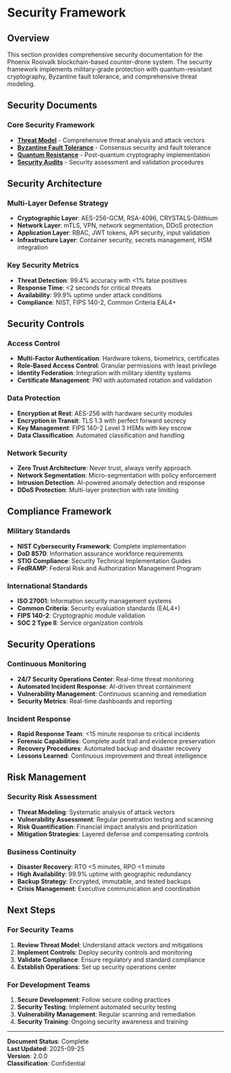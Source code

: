 # Security Framework

## Overview

This section provides comprehensive security documentation for the Phoenix
Rooivalk blockchain-based counter-drone system. The security framework
implements military-grade protection with quantum-resistant cryptography,
Byzantine fault tolerance, and comprehensive threat modeling.

## Security Documents

### Core Security Framework

- **[Threat Model](./threat-model.md)** - Comprehensive threat analysis and
  attack vectors
- **[Byzantine Fault Tolerance](./byzantine-fault-tolerance.md)** - Consensus
  security and fault tolerance
- **[Quantum Resistance](./quantum-resistance.md)** - Post-quantum cryptography
  implementation
- **[Security Audits](./security-audits.md)** - Security assessment and
  validation procedures

## Security Architecture

### Multi-Layer Defense Strategy

- **Cryptographic Layer**: AES-256-GCM, RSA-4096, CRYSTALS-Dilithium
- **Network Layer**: mTLS, VPN, network segmentation, DDoS protection
- **Application Layer**: RBAC, JWT tokens, API security, input validation
- **Infrastructure Layer**: Container security, secrets management, HSM
  integration

### Key Security Metrics

- **Threat Detection**: 99.4% accuracy with &lt;1% false positives
- **Response Time**: &lt;2 seconds for critical threats
- **Availability**: 99.9% uptime under attack conditions
- **Compliance**: NIST, FIPS 140-2, Common Criteria EAL4+

## Security Controls

### Access Control

- **Multi-Factor Authentication**: Hardware tokens, biometrics, certificates
- **Role-Based Access Control**: Granular permissions with least privilege
- **Identity Federation**: Integration with military identity systems
- **Certificate Management**: PKI with automated rotation and validation

### Data Protection

- **Encryption at Rest**: AES-256 with hardware security modules
- **Encryption in Transit**: TLS 1.3 with perfect forward secrecy
- **Key Management**: FIPS 140-2 Level 3 HSMs with key escrow
- **Data Classification**: Automated classification and handling

### Network Security

- **Zero Trust Architecture**: Never trust, always verify approach
- **Network Segmentation**: Micro-segmentation with policy enforcement
- **Intrusion Detection**: AI-powered anomaly detection and response
- **DDoS Protection**: Multi-layer protection with rate limiting

## Compliance Framework

### Military Standards

- **NIST Cybersecurity Framework**: Complete implementation
- **DoD 8570**: Information assurance workforce requirements
- **STIG Compliance**: Security Technical Implementation Guides
- **FedRAMP**: Federal Risk and Authorization Management Program

### International Standards

- **ISO 27001**: Information security management systems
- **Common Criteria**: Security evaluation standards (EAL4+)
- **FIPS 140-2**: Cryptographic module validation
- **SOC 2 Type II**: Service organization controls

## Security Operations

### Continuous Monitoring

- **24/7 Security Operations Center**: Real-time threat monitoring
- **Automated Incident Response**: AI-driven threat containment
- **Vulnerability Management**: Continuous scanning and remediation
- **Security Metrics**: Real-time dashboards and reporting

### Incident Response

- **Rapid Response Team**: &lt;15 minute response to critical incidents
- **Forensic Capabilities**: Complete audit trail and evidence preservation
- **Recovery Procedures**: Automated backup and disaster recovery
- **Lessons Learned**: Continuous improvement and threat intelligence

## Risk Management

### Security Risk Assessment

- **Threat Modeling**: Systematic analysis of attack vectors
- **Vulnerability Assessment**: Regular penetration testing and scanning
- **Risk Quantification**: Financial impact analysis and prioritization
- **Mitigation Strategies**: Layered defense and compensating controls

### Business Continuity

- **Disaster Recovery**: RTO &lt;5 minutes, RPO &lt;1 minute
- **High Availability**: 99.9% uptime with geographic redundancy
- **Backup Strategy**: Encrypted, immutable, and tested backups
- **Crisis Management**: Executive communication and coordination

## Next Steps

### For Security Teams

1. **Review Threat Model**: Understand attack vectors and mitigations
2. **Implement Controls**: Deploy security controls and monitoring
3. **Validate Compliance**: Ensure regulatory and standard compliance
4. **Establish Operations**: Set up security operations center

### For Development Teams

1. **Secure Development**: Follow secure coding practices
2. **Security Testing**: Implement automated security testing
3. **Vulnerability Management**: Regular scanning and remediation
4. **Security Training**: Ongoing security awareness and training

---

**Document Status**: Complete  
**Last Updated**: 2025-09-25  
**Version**: 2.0.0  
**Classification**: Confidential
